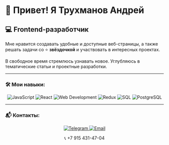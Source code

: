 # 👋 Привет! Я **Трухманов Андрей**

## 💻 Frontend-разработчик

Мне нравится создавать удобные и доступные веб-страницы, а также решать задачи со ⭐️ **звёздочкой** и участвовать в интересных проектах.

В свободное время стремлюсь узнавать новое. Углубляюсь в тематические статьи и проектные разработки.

---

### 🛠 **Мои навыки:**

<p align="center">
  <img src="https://img.shields.io/badge/JavaScript-F7DF1E?style=for-the-badge&logo=javascript&logoColor=black" alt="JavaScript">
  <img src="https://img.shields.io/badge/React-61DAFB?style=for-the-badge&logo=react&logoColor=black" alt="React">
  <img src="https://img.shields.io/badge/Web_Development-4285F4?style=for-the-badge&logo=google-chrome&logoColor=white" alt="Web Development">
  <img src="https://img.shields.io/badge/Redux-764ABC?style=for-the-badge&logo=redux&logoColor=white" alt="Redux">
  <img src="https://img.shields.io/badge/SQL-4479A1?style=for-the-badge&logo=postgresql&logoColor=white" alt="SQL">
  <img src="https://img.shields.io/badge/PostgreSQL-4169E1?style=for-the-badge&logo=postgresql&logoColor=white" alt="PostgreSQL">
</p>

---

### 📬 **Контакты:**

<p align="center">
  <a href="https://t.me/andrew_the_showw">
    <img src="https://img.shields.io/badge/Telegram-26A5E4?style=for-the-badge&logo=telegram&logoColor=white" alt="Telegram">
  </a>
  <a href="mailto:truhanandrey991@gmail.com">
    <img src="https://img.shields.io/badge/Gmail-D14836?style=for-the-badge&logo=gmail&logoColor=white" alt="Email">
  </a>
</p>

<p align="center">
  📞 +7 915 431-47-04
</p>


